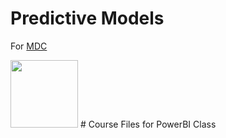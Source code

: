 # Predictive Models
For [MDC](http://mdc.edu "MDC")

<img src="https://www.mdc.edu/media/mdc/marketing-communications/images/logos/mdc_blue_h.jpg" width="108">
# Course Files for PowerBI Class


